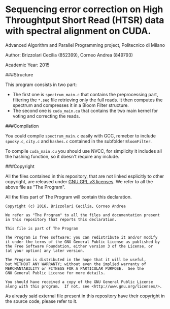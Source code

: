 # Sequencing error correction on High Throughtput Short Read (HTSR) data with spectral alignment on CUDA.

Advanced Algorithm and Parallel Programming project, Politecnico di Milano

Author: Brizzolari Cecilia (852399), Corneo Andrea (849793)

Academic Year: 2015

###Structure

This program consists in two part:
  * The first one is `spectrum_main.c` that contains the preprocessing part, filtering the `*.seq` file retrieving only the full reads. It then computes the spectrum and compresses it in a Bloom Filter structure.
  * The second one is `cuda_main.cu` that contains the two main kernel for voting and correcting the reads.

###Compilation

You could compile `spectrum_main.c` easily with GCC, remeber to include `spooky.c`, `city.c` and `hashes.c` contained in the subfolder `BloomFilter`.

To compile `cuda_main.cu` you should use NVCC, for simplicity it includes all the hashing function, so it doesn't require any include.

###Copyright

All the files contained in this repository, that are not linked esplicitly to other copyright, are released under [GNU GPL v3 licenses](https://www.gnu.org/licenses/gpl.html). We refer to all the above file as "The Program".

All the files part of The Program will contain this declaration.

    Copyright (c) 2016, Brizzolari Cecilia, Corneo Andrea

    We refer as "The Program" to all the files and documentation present
    in this repository that reports this declaration.

    This file is part of The Program

    The Program is free software: you can redistribute it and/or modify
    it under the terms of the GNU General Public License as published by
    the Free Software Foundation, either version 3 of the License, or
    (at your option) any later version.

    The Program is distributed in the hope that it will be useful,
    but WITHOUT ANY WARRANTY; without even the implied warranty of
    MERCHANTABILITY or FITNESS FOR A PARTICULAR PURPOSE.  See the
    GNU General Public License for more details.

    You should have received a copy of the GNU General Public License
    along with this program.  If not, see <http://www.gnu.org/licenses/>.

As already said external file present in this repository have their copyright in the source code, please refer to it.
